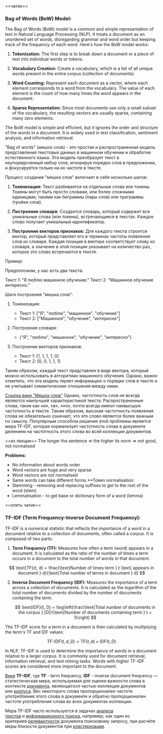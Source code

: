 ==чатик==
### Bag of Words (BoW) Model:

The Bag of Words (BoW) model is a common and simple representation of text in Natural Language Processing (NLP). It treats a document as an unordered set of words, disregarding grammar and word order but keeping track of the frequency of each word. Here's how the BoW model works:

1. **Tokenization:** The first step is to break down a document or a piece of text into individual words or tokens.

2. **Vocabulary Creation:** Create a vocabulary, which is a list of all unique words present in the entire corpus (collection of documents).

3. **Word Counting:** Represent each document as a vector, where each element corresponds to a word from the vocabulary. The value of each element is the count of how many times the word appears in the document.

4. **Sparse Representation:** Since most documents use only a small subset of the vocabulary, the resulting vectors are usually sparse, containing many zero elements.

The BoW model is simple and efficient, but it ignores the order and structure of the words in a document. It is widely used in text classification, sentiment analysis, and information retrieval.

"Bag of words" (мешок слов) - это простая и распространенная модель представления текстовых данных в машинном обучении и обработке естественного языка. Эта модель преобразует текст в неупорядоченный набор слов, игнорируя порядок слов в предложении, и фокусируется только на их частоте в тексте. 

Процесс создания "мешка слов" включает в себя несколько шагов:

1. **Токенизация:** Текст разбивается на отдельные слова или токены. Токены могут быть просто словами, или более сложными единицами, такими как биграммы (пары слов) или триграммы (тройки слов).

2. **Построение словаря:** Создается словарь, который содержит все уникальные слова (или токены), встречающиеся в текстах. Каждое слово получает уникальный идентификатор.

3. **Построение векторов признаков:** Для каждого текста строится вектор, который представляет его в терминах частоты появления слов из словаря. Каждая позиция в векторе соответствует слову из словаря, а значение в этой позиции указывает на количество раз, которое это слово встречается в тексте.

Пример:

Предположим, у нас есть два текста:

Текст 1: "Я люблю машинное обучение."
Текст 2: "Машинное обучение интересно."

Шаги построения "мешка слов":

1. Токенизация:
   - Текст 1: ["Я", "люблю", "машинное", "обучение"]
   - Текст 2: ["Машинное", "обучение", "интересно"]

2. Построение словаря:
   - {"Я", "люблю", "машинное", "обучение", "интересно"}

3. Построение векторов признаков:
   - Текст 1: [1, 1, 1, 1, 0]
   - Текст 2: [0, 0, 1, 1, 1]

Таким образом, каждый текст представлен в виде вектора, который можно использовать в алгоритмах машинного обучения. Однако, важно отметить, что эта модель теряет информацию о порядке слов в тексте и не учитывает семантические отношения между ними.

[Ссылка вики "Мешок слов"](https://ru.wikipedia.org/wiki/%D0%9C%D0%B5%D1%88%D0%BE%D0%BA_%D1%81%D0%BB%D0%BE%D0%B2)
Однако, частотность слов не всегда являются наилучшей характеристикой текста. Распространенные слова, такие как «и», «в», «но», почти всегда имеют наивысшую частотность в тексте. Таким образом, высокая частотность появления слова не обязательно означает, что это слово является более важным по смыслу. Популярным способом решения этой проблемы является мера TF-IDF, которая нормализует частотность слова в документе делением на частотность этого слова во всей коллекции документов.

==из лекции==
The longer the sentence => the higher its norm => not good, not normalised

**Problems:**
- No information about words order
- Word vectors are huge and very sparse
- Word vectors are not normalised
- Same words can take different forms
**Token normalisation:
- Stemming - removing and replacing suffixes to get to the root of the word (stem)
- Lemmatisation - to get base or dictionary form of a word (lemma)

==опять чатик==
### TF-IDF (Term Frequency-Inverse Document Frequency):

TF-IDF is a numerical statistic that reflects the importance of a word in a document relative to a collection of documents, often called a corpus. It is composed of two parts:

1. **Term Frequency (TF):** Measures how often a term (word) appears in a document. It is calculated as the ratio of the number of times a term occurs in a document to the total number of words in that document. 

$$ \text{TF}(t, d) = \frac{\text{Number of times term } t \text{ appears in document } d}{\text{Total number of terms in document } d} $$

2. **Inverse Document Frequency (IDF):** Measures the importance of a term across a collection of documents. It is calculated as the logarithm of the total number of documents divided by the number of documents containing the term.

   $$ \text{IDF}(t, D) = \log\left(\frac{\text{Total number of documents in the corpus } |D|}{\text{Number of documents containing term } t + 1}\right) $$

The TF-IDF score for a term in a document is then calculated by multiplying the term's TF and IDF values:

$$ \text{TF-IDF}(t, d, D) = \text{TF}(t, d) \times \text{IDF}(t, D) $$

In NLP, TF-IDF is used to determine the importance of words in a document relative to a larger corpus. It is commonly used for document retrieval, information retrieval, and text mining tasks. Words with higher TF-IDF scores are considered more important to the document.

[Вики](https://ru.wikipedia.org/wiki/TF-IDF)
**TF-IDF**, где **TF** - term frequency, **IDF** - inverse document frequency — статистическая мера, используемая для оценки важности слова в контексте [документа](https://ru.wikipedia.org/wiki/%D0%94%D0%BE%D0%BA%D1%83%D0%BC%D0%B5%D0%BD%D1%82 "Документ"), являющегося частью коллекции документов или [корпуса](https://ru.wikipedia.org/wiki/%D0%9A%D0%BE%D1%80%D0%BF%D1%83%D1%81%D0%BD%D0%B0%D1%8F_%D0%BB%D0%B8%D0%BD%D0%B3%D0%B2%D0%B8%D1%81%D1%82%D0%B8%D0%BA%D0%B0 "Корпусная лингвистика"). Вес некоторого слова пропорционален частоте употребления этого слова в документе и обратно пропорционален частоте употребления слова во всех документах коллекции.

Мера TF-IDF часто используется в задачах [анализа текстов](https://ru.wikipedia.org/wiki/%D0%90%D0%BD%D0%B0%D0%BB%D0%B8%D0%B7_%D1%82%D0%B5%D0%BA%D1%81%D1%82%D0%B0 "Анализ текста") и [информационного поиска](https://ru.wikipedia.org/wiki/%D0%98%D0%BD%D1%84%D0%BE%D1%80%D0%BC%D0%B0%D1%86%D0%B8%D0%BE%D0%BD%D0%BD%D1%8B%D0%B9_%D0%BF%D0%BE%D0%B8%D1%81%D0%BA "Информационный поиск"), например, как один из критериев [релевантности](https://ru.wikipedia.org/wiki/%D0%A0%D0%B5%D0%BB%D0%B5%D0%B2%D0%B0%D0%BD%D1%82%D0%BD%D0%BE%D1%81%D1%82%D1%8C "Релевантность") документа поисковому запросу, при расчёте меры близости документов при [кластеризации](https://ru.wikipedia.org/wiki/%D0%9A%D0%BB%D0%B0%D1%81%D1%82%D0%B5%D1%80%D0%B8%D0%B7%D0%B0%D1%86%D0%B8%D1%8F_%D0%B4%D0%BE%D0%BA%D1%83%D0%BC%D0%B5%D0%BD%D1%82%D0%BE%D0%B2 "Кластеризация документов").